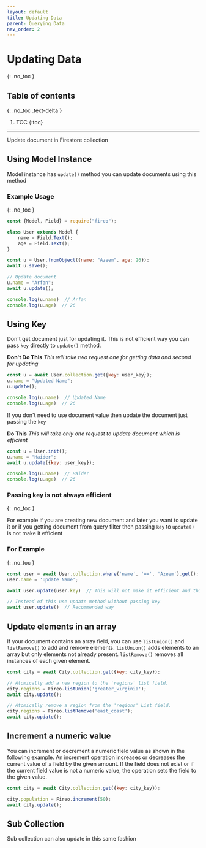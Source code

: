 ```yaml
---
layout: default
title: Updating Data
parent: Querying Data
nav_order: 2
---
```


# Updating Data
{: .no_toc }

## Table of contents
{: .no_toc .text-delta }

1. TOC
{:toc}

---

Update document in Firestore collection

## Using Model Instance

Model instance has `update()` method you can update documents using this method

### Example Usage
{: .no_toc }

```js
const {Model, Field} = require("fireo");

class User extends Model {
    name = Field.Text();
    age = Field.Text();
}

const u = User.fromObject({name: "Azeem", age: 26});
await u.save();

// Update document
u.name = "Arfan";
await u.update();

console.log(u.name)  // Arfan
console.log(u.age)  // 26
```

## Using Key
Don't get document just for updating it. This is not efficient way you can pass `key` directly to `update()`
method.

**Don't Do This** *This will take two request one for getting data and second for updating*
```js
const u = await User.collection.get({key: user_key});
u.name = "Updated Name";
u.update();

console.log(u.name)  // Updated Name
console.log(u.age)  // 26
```

If you don't need to use document value then update the document just passing the `key`

**Do This** *This will take only one request to update document which is efficient*
```js
const u = User.init();
u.name = "Haider";
await u.update({key: user_key});

console.log(u.name)  // Haider
console.log(u.age)  // 26
```

### Passing key is not always efficient
{: .no_toc }

For example if you are creating new document and later you want to update it or if you getting document from 
query filter then passing `key` to `update()` is not make it efficient

### For Example
{: .no_toc }

```js
const user = await User.collection.where('name', '==', 'Azeem').get();
user.name = 'Update Name';

await user.update(user.key)  // This will not make it efficient and this is not recommended way

// Instead of this use update method without passing key
await user.update()  // Recommended way
```

## Update elements in an array
If your document contains an array field, you can use `listUnion()` and `listRemove()` to add and remove elements. 
`listUnion()` adds elements to an array but only elements not already present. `listRemove()` removes all 
instances of each given element.

```js
const city = await City.collection.get({key: city_key});

// Atomically add a new region to the 'regions' list field.
city.regions = Fireo.listUnion('greater_virginia');
await city.update();

// Atomically remove a region from the 'regions' List field.
city.regions = Fireo.listRemove('east_coast');
await city.update();
```

## Increment a numeric value
You can increment or decrement a numeric field value as shown in the following example. 
An increment operation increases or decreases the current value of a field by the given amount. 
If the field does not exist or if the current field value is not a numeric value, the operation 
sets the field to the given value.

```js
const city = await City.collection.get({key: city_key});

city.population = Fireo.increment(50);
await city.update();
```

## Sub Collection
Sub collection can also update in this same fashion